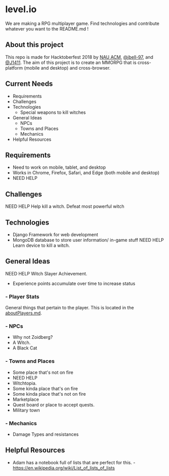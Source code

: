 # level.io
We are making a RPG multiplayer game. Find technologies and contribute whatever you want to the README.md !

## About this project
This repo is made for Hacktoberfest 2018 by [NAU ACM](http://nau.edu/acm), [@jbell-97](https://github.com/jbell-97), and [@J1411](https://github.com/J1411). The aim of this project is to create an MMORPG that is cross-platform (mobile and desktop) and cross-browser.

## Current Needs
- Requirements
- Challenges
- Technologies
  - Special weapons to kill witches
- General Ideas
  - NPCs
  - Towns and Places
  - Mechanics
- Helpful Resources

## Requirements
- Need to work on mobile, tablet, and desktop
- Works in Chrome, Firefox, Safari, and Edge (both mobile and desktop)
- NEED HELP

## Challenges
NEED HELP
Help kill a witch.
Defeat most powerful witch

## Technologies
* Django Framework for web development
* MongoDB database to store user information/ in-game stuff
NEED HELP
Learn device to kill a witch.

## General Ideas
NEED HELP
Witch Slayer Achievement. 
- Experience points accumulate over time to increase status

### - Player Stats
General things that pertain to the player. This is located in the [aboutPlayers.md](./aboutPlayers.md).

### - NPCs
- Why not Zoidberg?
- A Witch.
- A Black Cat

### - Towns and Places
- Some place that's not on fire
- NEED HELP
- Witchtopia.
- Some kinda place that's on fire
- Some kinda place that's not on fire
- Marketplace
- Quest board or place to accept quests.
- Military town

### - Mechanics
- Damage Types and resistances

## Helpful Resources
- Adam has a notebook full of lists that are perfect for this.
-https://en.wikipedia.org/wiki/List_of_lists_of_lists

